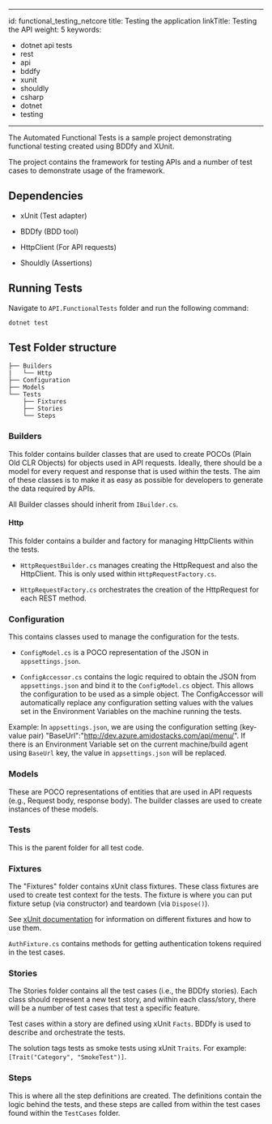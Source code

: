 ------------------------------------------------------------------------

id: functional\_testing\_netcore
title: Testing the application
linkTitle: Testing the API
weight: 5
keywords:
- dotnet api tests
- rest
- api
- bddfy
- xunit
- shouldly
- csharp
- dotnet
- testing
---

The Automated Functional Tests is a sample project demonstrating functional testing created using BDDfy and XUnit.

The project contains the framework for testing APIs and a number of test cases to demonstrate usage of the framework.

## Dependencies

-   xUnit (Test adapter)

-   BDDfy (BDD tool)

-   HttpClient (For API requests)

-   Shouldly (Assertions)

## Running Tests

Navigate to `API.FunctionalTests` folder and run the following command:

    dotnet test

## Test Folder structure

    ├── Builders
    |   └── Http
    ├── Configuration
    ├── Models
    └── Tests
        ├── Fixtures
        ├── Stories
        └── Steps

### Builders

This folder contains builder classes that are used to create POCOs (Plain Old CLR Objects) for objects used in API requests. Ideally, there should be a model for every request and response that is used within the tests. The aim of these classes is to make it as easy as possible for developers to generate the data required by APIs.

All Builder classes should inherit from `IBuilder.cs`.

#### Http

This folder contains a builder and factory for managing HttpClients within the tests.

-   `HttpRequestBuilder.cs` manages creating the HttpRequest and also the HttpClient. This is only used within `HttpRequestFactory.cs`.

-   `HttpRequestFactory.cs` orchestrates the creation of the HttpRequest for each REST method.

### Configuration

This contains classes used to manage the configuration for the tests.

-   `ConfigModel.cs` is a POCO representation of the JSON in `appsettings.json`.

-   `ConfigAccessor.cs` contains the logic required to obtain the JSON from `appsettings.json` and bind it to the `ConfigModel.cs` object. This allows the configuration to be used as a simple object. The ConfigAccessor will automatically replace any configuration setting values with the values set in the Environment Variables on the machine running the tests.

Example: In `appsettings.json`, we are using the configuration setting (key-value pair) "BaseUrl":"<a href="http://dev.azure.amidostacks.com/api/menu/" class="bare">http://dev.azure.amidostacks.com/api/menu/</a>". If there is an Environment Variable set on the current machine/build agent using `BaseUrl` key, the value in `appsettings.json` will be replaced.

### Models

These are POCO representations of entities that are used in API requests (e.g., Request body, response body). The builder classes are used to create instances of these models.

### Tests

This is the parent folder for all test code.

### Fixtures

The "Fixtures" folder contains xUnit class fixtures. These class fixtures are used to create test context for the tests. The fixture is where you can put fixture setup (via constructor) and teardown (via `Dispose()`).

See [xUnit documentation](https://xunit.net/docs/shared-context) for information on different fixtures and how to use them.

`AuthFixture.cs` contains methods for getting authentication tokens required in the test cases.

### Stories

The Stories folder contains all the test cases (i.e., the BDDfy stories). Each class should represent a new test story, and within each class/story, there will be a number of test cases that test a specific feature.

Test cases within a story are defined using xUnit `Facts`. BDDfy is used to describe and orchestrate the tests.

The solution tags tests as smoke tests using xUnit `Traits`. For example: `[Trait("Category", "SmokeTest")]`.

### Steps

This is where all the step definitions are created. The definitions contain the logic behind the tests, and these steps are called from within the test cases found within the `TestCases` folder.
